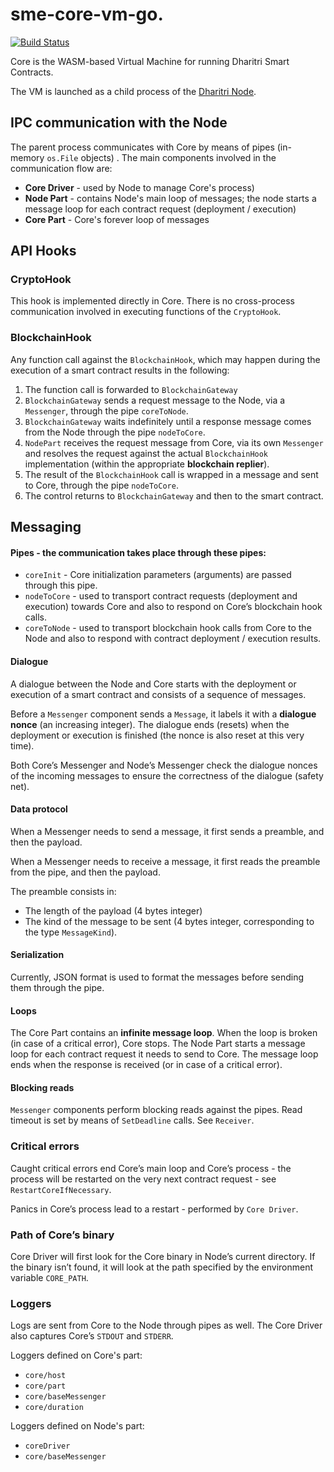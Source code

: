 # sme-core-vm-go.

[![Build Status](https://travis-ci.com/Dharitri-org/sme-core-vm-go.svg?branch=master)](https://travis-ci.com/Dharitri-org/sme-core-vm-go)

Core is the WASM-based Virtual Machine for running Dharitri Smart Contracts.

The VM is launched as a child process of the [Dharitri Node](https://github.com/Dharitri-org/sme-dharitri).

## IPC communication with the Node

The parent process communicates with Core by means of pipes (in-memory `os.File` objects)
. The main components involved in the communication flow are: 
 - **Core Driver** - used by Node to manage Core's process)
 - **Node Part** - contains Node's main loop of messages; the node starts a message loop for each contract request (deployment / execution)
 - **Core Part** - Core's forever loop of messages


## API Hooks

### CryptoHook 

This hook is implemented directly in Core. There is no cross-process communication involved in executing functions of the `CryptoHook`.

### BlockchainHook

Any function call against the `BlockchainHook`, which may happen during the execution of a smart contract results in the following:

 1. The function call is forwarded to `BlockchainGateway`
 1. `BlockchainGateway` sends a request message to the Node, via a `Messenger`, through the pipe `coreToNode`.
 1. `BlockchainGateway` waits indefinitely until a response message comes from the Node through the pipe `nodeToCore`.
 1. `NodePart` receives the request message from Core, via its own `Messenger` and resolves the request against the actual `BlockchainHook` implementation (within the appropriate **blockchain replier**).
 1. The result of the `BlockchainHook` call is wrapped in a message and sent to Core, through the pipe `nodeToCore`.
 1. The control returns to `BlockchainGateway` and then to the smart contract.


## Messaging

#### Pipes - the communication takes place through these pipes:

 - `coreInit` - Core initialization parameters (arguments) are passed through this pipe.
 - `nodeToCore` - used to transport contract requests (deployment and execution) towards Core and also to respond on Core’s blockchain hook calls.
 - `coreToNode` - used to transport blockchain hook calls from Core to the Node and also to respond with contract deployment / execution results.

#### Dialogue

A dialogue between the Node and Core starts with the deployment or execution of a smart contract and consists of a sequence of messages. 

Before a `Messenger` component sends a `Message`, it labels it with a **dialogue nonce** (an increasing integer). The dialogue ends (resets) when the deployment or execution is finished (the nonce is also reset at this very time).

Both Core’s Messenger and Node’s Messenger check the dialogue nonces of the incoming messages to ensure the correctness of the dialogue (safety net).

#### Data protocol

When a Messenger needs to send a message, it first sends a preamble, and then the payload.

When a Messenger needs to receive a message, it first reads the preamble from the pipe, and then the payload.  

The preamble consists in:

 - The length of the payload (4 bytes integer)
 - The kind of the message to be sent (4 bytes integer, corresponding to the type `MessageKind`).

#### Serialization

Currently, JSON format is used to format the messages before sending them through the pipe.

#### Loops

The Core Part contains an **infinite message loop**. When the loop is broken (in case of a critical error), Core stops. The Node Part starts a message loop for each contract request it needs to send to Core. The message loop ends when the response is received (or in case of a critical error).


#### Blocking reads

`Messenger` components perform blocking reads against the pipes.  Read timeout is set by means of `SetDeadline` calls. See `Receiver`.

### Critical errors

Caught critical errors end Core’s main loop and Core’s process - the process will be restarted on the very next contract request - see `RestartCoreIfNecessary`.

Panics in Core’s process lead to a restart - performed by `Core Driver`.


### Path of Core’s binary

Core Driver will first look for the Core binary in Node’s current directory. If the binary isn’t found, it will look at the path specified by the environment variable `CORE_PATH`.


### Loggers

Logs are sent from Core to the Node through pipes as well. The Core Driver also captures Core’s `STDOUT` and `STDERR`.

Loggers defined on Core's part:

 - `core/host` 
 - `core/part`
 - `core/baseMessenger`
 - `core/duration`

Loggers defined on Node's part:

 - `coreDriver`
 - `core/baseMessenger`
